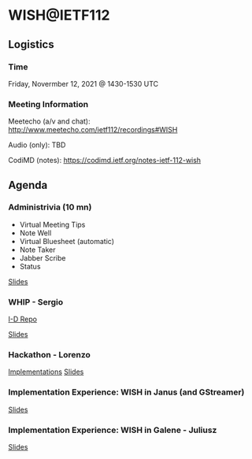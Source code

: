 # WISH@IETF112

## Logistics

### Time

Friday, Novermber 12, 2021 @ 1430-1530 UTC

### Meeting Information

Meetecho (a/v and chat):
http://www.meetecho.com/ietf112/recordings#WISH

Audio (only):
TBD

CodiMD (notes):
https://codimd.ietf.org/notes-ietf-112-wish

## Agenda

### Administrivia (10 mn)
- Virtual Meeting Tips
- Note Well
- Virtual Bluesheet (automatic)
- Note Taker
- Jabber Scribe
- Status

[Slides](https://datatracker.ietf.org/meeting/112/materials/slides-112-wish-chair-slides-02)

### WHIP - Sergio

[I-D Repo](https://github.com/wish-wg/webrtc-http-ingest-protocol)

[Slides](https://datatracker.ietf.org/meeting/112/materials/slides-112-wish-chair-slides-02)

### Hackathon - Lorenzo

[Implementations](https://mailarchive.ietf.org/arch/msg/wish/nFpV_MW1DoRGpGhIWldZoLtx4gU/)
[Slides](https://datatracker.ietf.org/meeting/112/materials/slides-112-wish-chair-slides-02)

### Implementation Experience: WISH in Janus (and GStreamer)

[Slides](https://datatracker.ietf.org/meeting/112/materials/slides-112-wish-implementation-experience-whip-in-janus-and-gstreamer-00)

### Implementation Experience: WISH in Galene - Juliusz

[Slides](https://datatracker.ietf.org/meeting/112/materials/slides-112-wish-wish-in-galene-00)
